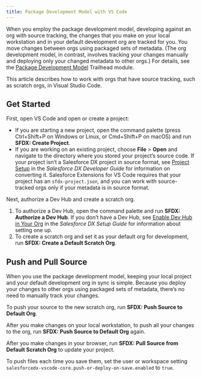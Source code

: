 ```yaml
---
title: Package Development Model with VS Code
---
```


When you employ the package development model, developing against an org with source tracking, the changes that you make on your local workstation and in your default development org are tracked for you. You move changes between orgs using packaged sets of metadata. (The org development model, in contrast, involves tracking your changes manually and deploying only your changed metadata to other orgs.) For details, see the [Package Development Model](https://trailhead.salesforce.com/en/content/learn/modules/sfdx_dev_model) Trailhead module.

This article describes how to work with orgs that have source tracking, such as scratch orgs, in Visual Studio Code.

## Get Started

First, open VS Code and open or create a project:

- If you are starting a new project, open the command palette (press Ctrl+Shift+P on Windows or Linux, or Cmd+Shift+P on macOS) and run **SFDX: Create Project**.
- If you are working on an existing project, choose **File** > **Open** and navigate to the directory where you stored your project’s source code. If your project isn’t a Salesforce DX project in source format, see [Project Setup](https://developer.salesforce.com/docs/atlas.en-us.sfdx_dev.meta/sfdx_dev/sfdx_dev_workspace_setup.htm) in the _Salesforce DX Developer Guide_ for information on converting it. Salesforce Extensions for VS Code requires that your project has an `sfdx-project.json`, and you can work with source-tracked orgs only if your metadata is in source format.

Next, authorize a Dev Hub and create a scratch org.

1. To authorize a Dev Hub, open the command palette and run **SFDX: Authorize a Dev Hub**. If you don’t have a Dev Hub, see [Enable Dev Hub in Your Org](https://developer.salesforce.com/docs/atlas.en-us.sfdx_setup.meta/sfdx_setup/sfdx_setup_enable_devhub.htm) in the _Salesforce DX Setup Guide_ for information about setting one up.
1. To create a scratch org and set it as your default org for development, run **SFDX: Create a Default Scratch Org**.

## Push and Pull Source

When you use the package development model, keeping your local project and your default development org in sync is simple. Because you deploy your changes to other orgs using packaged sets of metadata, there’s no need to manually track your changes.

To push your source to the new scratch org, run **SFDX: Push Source to Default Org**.

After you make changes on your local workstation, to push all your changes to the org, run **SFDX: Push Source to Default Org** again.

After you make changes in your browser, run **SFDX: Pull Source from Default Scratch Org** to update your project.

To push files each time you save them, set the user or workspace setting `salesforcedx-vscode-core.push-or-deploy-on-save.enabled` to `true`.
